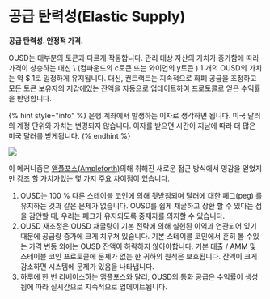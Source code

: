 # 공급 탄력성(Elastic Supply)

**공급 탄력성. 안정적 가격.**

OUSD는 대부분의 토큰과 다르게 작동합니다. 관리 대상 자산의 가치가 증가함에 따라 가격이 상승하는 대신 \ (컴파운드의 c토큰 또는 와이언의 y토큰 \) 1 개의 OUSD의 가치는 약 $ 1로 일정하게 유지됩니다. 대신, 컨트랙트는 지속적으로 화폐 공급을 조정하고 모든 토큰 보유자의 지갑에있는 잔액을 자동으로 업데이트하여 프로토콜로 얻은 수익률을 반영합니다.

{% hint style="info" %}
은행 계좌에서 발생하는 이자로 생각하면 됩니다. 미국 달러의 계정 단위와 가치는 변경되지 않습니다. 이자를 받으면 시간이 지남에 따라 더 많은 미국 달러를 받게됩니다.
{% endhint %}

![](../.gitbook/assets/ousd_docs_graphics_4.png)

이 메커니즘은 [앰플포스(Ampleforth)](https://www.ampleforth.org/)의해 취해진 새로운 접근 방식에서 영감을 얻었지만 강조 할 가치가있는 몇 가지 주요 차이점이 있습니다.

1. OUSD는 100 % 다른 스테이블 코인에 의해 뒷받침되며 달러에 대한 페그(peg) 를 유지하는 것과 같은 문제가 없습니다. OUSD를 쉽게 채굴하고 상환 할 수 있다는 점을 감안할 때, 우리는 페그가 유지되도록 중재자를 의지할 수 있습니다.
2. OUSD 재조정은 OUSD 채굴량이 기본 전략에 의해 실현된 이익과 연관되어 있기 때문에 공급량 증가에 크게 치우쳐 있습니다. 기본 스테이블 코인에서 흔히 볼 수있는 가격 변동 외에는 OUSD 잔액이 하락하지 않아야합니다. 기본 대출 / AMM 및 스테이블 코인 프로토콜에 문제가 없는 한 귀하의 원칙은 보호됩니다. 잔액이 크게 감소하면 시스템에 문제가 있음을 나타냅니다.
3. 하루에 한 번 리베이스하는 앰플포스와 달리, OUSD의 통화 공급은 수익률이 생성됨에 따라 실시간으로 지속적으로 업데이트됩니다.

